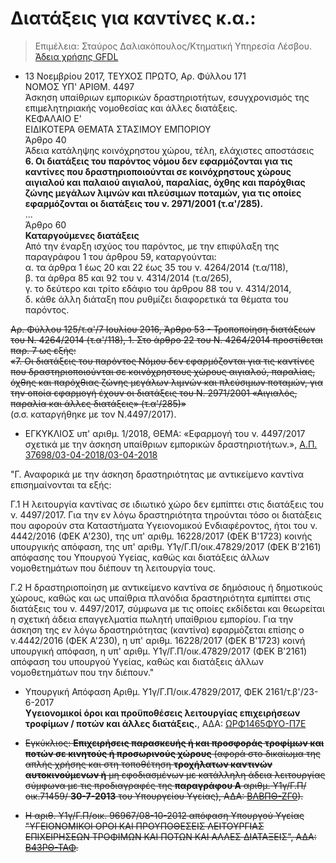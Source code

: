 # Διατάξεις για καντίνες κ.α.:

>Επιμέλεια: Σταύρος Δαλιακόπουλος/Κτηματική Υπηρεσία Λέσβου. [Άδεια χρήσης GFDL](http://www.gnu.org/licenses/fdl.html)

- 13 Νοεμβρίου 2017, ΤΕΥΧΟΣ ΠΡΩΤΟ, Αρ. Φύλλου 171  
NOMOΣ ΥΠ' ΑΡΙΘΜ. 4497  
Άσκηση υπαίθριων εμπορικών δραστηριοτήτων,  εσυγχρονισμός της επιμελητηριακής νομοθεσίας και άλλες διατάξεις.  
ΚΕΦΑΛΑΙΟ Ε'  
ΕΙΔΙΚΟΤΕΡΑ ΘΕΜΑΤΑ ΣΤΑΣΙΜΟΥ ΕΜΠΟΡΙΟΥ  
Άρθρο 40  
Άδεια κατάληψης κοινόχρηστου χώρου, τέλη, ελάχιστες αποστάσεις  
**6\. Οι διατάξεις του παρόντος νόμου δεν εφαρμόζονται για τις καντίνες που δραστηριοποιούνται σε κοινόχρηστους χώρους αιγιαλού και παλαιού αιγιαλού, παραλίας, όχθης και παρόχθιας ζώνης μεγάλων λιμνών και πλεύσιμων ποταμών, για τις οποίες εφαρμόζονται οι διατάξεις του ν. 2971/2001 (τ.α'/285).**  
...  
Άρθρο 60  
**Καταργούμενες διατάξεις**  
Από την έναρξη ισχύος του παρόντος, με την επιφύλαξη της παραγράφου 1 του άρθρου 59, καταργούνται:  
α. τα άρθρα 1 έως 20 και 22 έως 35 του ν. 4264/2014 (τ.α/118),  
β. τα άρθρα 85 και 92 του ν. 4314/2014 (τ.α/265),  
γ. το δεύτερο και τρίτο εδάφιο του άρθρου 88 του ν. 4314/2014,  
δ. κάθε άλλη διάταξη που ρυθμίζει διαφορετικά τα θέματα του παρόντος.

~~Αρ. Φύλλου 125/τ.α'/7 Ιουλίου 2016, Άρθρο 53 - Τροποποίηση διατάξεων του Ν. 4264/2014 (τ.α'/118), 1\. Στο άρθρο 22 του Ν. 4264/2014 προστίθεται παρ. 7 ως εξής:  
«7. Οι διατάξεις του παρόντος Νόμου δεν εφαρμόζονται για τις καντίνες που δραστηριοποιούνται σε κοινόχρηστους χώρους αιγιαλού, παραλίας, όχθης και παρόχθιας ζώνης μεγάλων λιμνών και πλεύσιμων ποταμών, για την οποία εφαρμογή έχουν οι διατάξεις του Ν. 2971/2001 «Αιγιαλός, παραλία και άλλες διατάξεις» (τ.α'/285)»~~  
(σ.σ. καταργήθηκε με τον Ν.4497/2017).


 - ΕΓΚΥΚΛΙΟΣ υπ' αριθμ. 1/2018, ΘΕΜΑ: «Εφαρμογή του ν. 4497/2017 σχετικά με την άσκηση υπαίθριων εμπορικών δραστηριοτήτων.», [Α.Π. 37698/03-04-2018/03-04-2018](www.eea.gr/system/uploads/asset/data/19097/ipethrio_emporio_laikes.pdf)
 
 "Γ. Αναφορικά με την άσκηση δραστηριότητας με αντικείμενο καντίνα επισημαίνονται τα εξής:

Γ.1 Η λειτουργία καντίνας σε ιδιωτικό χώρο δεν εμπίπτει στις διατάξεις του ν. 4497/2017. Για την εν λόγω δραστηριότητα τηρούνται τόσο οι διατάξεις που αφορούν στα Καταστήματα Υγειονομικού Ενδιαφέροντος, ήτοι του ν. 4442/2016 (ΦΕΚ Α'230), της υπ' αριθμ. 16228/2017 (ΦΕΚ Β'1723) κοινής υπουργικής απόφαση, της υπ' αριθμ. Υ1γ/Γ.Π/οικ.47829/2017 (ΦΕΚ Β'2161) απόφασης του Υπουργού Υγείας, καθώς και διατάξεις άλλων νομοθετημάτων που διέπουν τη λειτουργία τους.

Γ.2 Η δραστηριοποίηση με αντικείμενο καντίνα σε δημόσιους ή δημοτικούς χώρους, καθώς και ως υπαίθρια πλανόδια δραστηριότητα εμπίπτει στις διατάξεις του ν. 4497/2017, σύμφωνα με τις οποίες εκδίδεται και θεωρείται η σχετική άδεια επαγγελματία πωλητή υπαίθριου εμπορίου. Για την άσκηση της εν λόγω δραστηριότητας (καντίνα) εφαρμόζεται επίσης ο ν.4442/2016 (ΦΕΚ Α'230), η υπ' αριθμ. 16228/2017 (ΦΕΚ Β'1723) κοινή υπουργική απόφαση, η υπ' αριθμ. Υ1γ/Γ.Π/οικ.47829/2017 (ΦΕΚ Β'2161) απόφαση του υπουργού Υγείας, καθώς και διατάξεις άλλων νομοθετημάτων που την διέπουν."

- Υπουργική Απόφαση Αριθμ. Υ1γ/Γ.Π/οικ.47829/2017, ΦΕΚ 2161/τ.β'/23-6-2017  
**Υγειονομικοί όροι και προϋποθέσεις λειτουργίας επιχειρήσεων τροφίμων / ποτών και άλλες διατάξεις.**, ΑΔΑ: [ΩΡΦ1465ΦΥΟ-Π7Ε](https://diavgeia.gov.gr/decision/view/ΩΡΦ1465ΦΥΟ-Π7Ε)  

- ~~Εγκύκλιος: **Επιχειρήσεις παρασκευής ή και προσφοράς τροφίμων και ποτών σε κινητούς ή προσωρινούς χώρους** (αφορά στο δικαίωμα της απλής χρήσης  και στη  τοποθέτηση  **τροχήλατων  καντινών αυτοκινούμενων  ή**  μη εφοδιασμένων με κατάλληλη άδεια λειτουργίας σύμφωνα με τις προδιαγραφές της  **παραγράφου  Α**  αριθμ.  Υ1γ/Γ.Π/οικ.71459/ **30-7-2013**  του  Υπουργείου  Υγείας), ΑΔΑ: [ΒΛΒΠΘ-ΖΓ0](https://diavgeia.gov.gr/decision/view/ΒΛΒΠΘ-ΖΓ0)).~~

-  ~~Η αριθ. Υ1γ/Γ.Π/οικ. 96967/08-10-2012 απόφαση Υπουργού Υγείας "ΥΓΕΙΟΝΟΜΙΚΟΙ ΟΡΟΙ ΚΑΙ ΠΡΟΥΠΟΘΕΣΕΙΣ ΛΕΙΤΟΥΡΓΙΑΣ ΕΠΙΧΕΙΡΗΣΕΩΝ ΤΡΟΦΙΜΩΝ ΚΑΙ ΠΟΤΩΝ ΚΑΙ ΑΛΛΕΣ ΔΙΑΤΑΞΕΙΣ",  ΑΔΑ: [Β43ΡΘ-ΤΑΦ](https://diavgeia.gov.gr/decision/view/Β43ΡΘ-ΤΑΦ).~~


